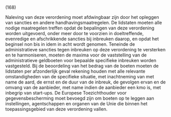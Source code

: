 (168)

Naleving van deze verordening moet afdwingbaar zijn door het opleggen van sancties en andere handhavingsmaatregelen. De lidstaten moeten alle nodige maatregelen treffen opdat de bepalingen van deze verordening worden uitgevoerd, onder meer door te voorzien in doeltreffende, evenredige en afschrikkende sancties bij inbreuken daarop, en opdat het beginsel non bis in idem in acht wordt genomen. Teneinde de administratieve sancties tegen inbreuken op deze verordening te versterken en te harmoniseren, moeten de maxima voor de vaststelling van de administratieve geldboeten voor bepaalde specifieke inbreuken worden vastgesteld. Bij de beoordeling van het bedrag van de boeten moeten de lidstaten per afzonderlijk geval rekening houden met alle relevante omstandigheden van de specifieke situatie, met inachtneming van met name de aard, de ernst en de duur van de inbreuk, de gevolgen ervan en de omvang van de aanbieder, met name indien de aanbieder een kmo is, met inbegrip van start-ups. De Europese Toezichthouder voor gegevensbescherming moet bevoegd zijn om boeten op te leggen aan instellingen, agentschappen en organen van de Unie die binnen het toepassingsgebied van deze verordening vallen.